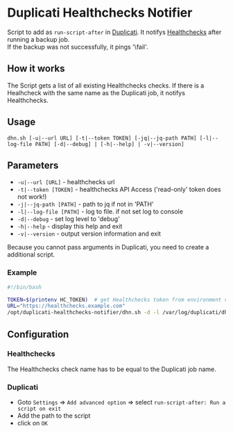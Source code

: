 # Duplicati Healthchecks Notifier
Script to add as `run-script-after` in [Duplicati](https://www.duplicati.com). It notifys [Healthchecks](https://healthchecks.io) after running a backup job.<br>
If the backup was not successfully, it pings '\fail'.<br>

## How it works
The Script gets a list of all existing Healthchecks checks. If there is a Healhcheck with the same name as the Duplicati job, it notifys Healthchecks.

## Usage
`dhn.sh [-u|--url URL] [-t|--token TOKEN] [-jq|--jq-path PATH] [-l|--log-file PATH] [-d|--debug] | [-h|--help] | -v|--version]`

## Parameters
* `-u|--url [URL]` - healthchecks url
* `-t|--token [TOKEN]` - healthchecks API Access ('read-only' token does not work!)
* `-j|--jq-path [PATH]` - path to jq if not in 'PATH'
* `-l|--log-file [PATH]` - log to file. if not set log to console
* `-d|--debug` - set log level to 'debug'
* `-h|--help` - display this help and exit
* `-v|--version` - output version information and exit

Because you cannot pass arguments in Duplicati, you need to create a additional script.
### Example
``` bash
#!/bin/bash

TOKEN=$(printenv HC_TOKEN)  # get Healthchecks token from environment variable 'HC_TOKEN'
URL="https://healthchecks.example.com"
/opt/duplicati-healthchecks-notifier/dhn.sh -d -l /var/log/duplicati/dhn.log -t $TOKEN -u $URL
```

## Configuration
### Healthchecks
The Healthchecks check name has to be equal to the Duplicati job name.
### Duplicati
* Goto `Settings` => `Add advanced option` => select `run-script-after: Run a script on exit`
* Add the path to the script
* click on `OK`
